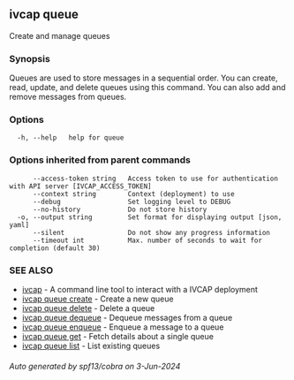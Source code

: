 ## ivcap queue

Create and manage queues

### Synopsis

Queues are used to store messages in a sequential order. You can create, read, update, and delete queues using this command. You can also add and remove messages from queues.

### Options

```
  -h, --help   help for queue
```

### Options inherited from parent commands

```
      --access-token string   Access token to use for authentication with API server [IVCAP_ACCESS_TOKEN]
      --context string        Context (deployment) to use
      --debug                 Set logging level to DEBUG
      --no-history            Do not store history
  -o, --output string         Set format for displaying output [json, yaml]
      --silent                Do not show any progress information
      --timeout int           Max. number of seconds to wait for completion (default 30)
```

### SEE ALSO

* [ivcap](ivcap.md)	 - A command line tool to interact with a IVCAP deployment
* [ivcap queue create](ivcap_queue_create.md)	 - Create a new queue
* [ivcap queue delete](ivcap_queue_delete.md)	 - Delete a queue
* [ivcap queue dequeue](ivcap_queue_dequeue.md)	 - Dequeue messages from a queue
* [ivcap queue enqueue](ivcap_queue_enqueue.md)	 - Enqueue a message to a queue
* [ivcap queue get](ivcap_queue_get.md)	 - Fetch details about a single queue
* [ivcap queue list](ivcap_queue_list.md)	 - List existing queues

###### Auto generated by spf13/cobra on 3-Jun-2024

